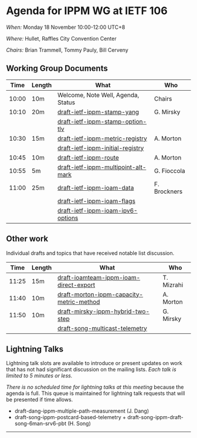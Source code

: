 # Agenda for IPPM WG at IETF 106

*When:*   Monday 18 November 10:00-12:00 UTC+8

*Where:*  Hullet, Raffles City Convention Center

*Chairs:* Brian Trammell, Tommy Pauly, Bill Cerveny

## Working Group Documents

| Time    | Length | What                                      | Who          |
|---------|--------|-------------------------------------------|--------------|
| 10:00   | 10m    | Welcome, Note Well, Agenda, Status        | Chairs       |
| 10:10   | 20m    | [draft-ietf-ippm-stamp-yang][7]           | G. Mirsky    |
|         |        | [draft-ietf-ippm-stamp-option-tlv][8]     |              |
| 10:30   | 15m    | [draft-ietf-ippm-metric-registry][1]      | A. Morton    |
|         |        | [draft-ietf-ippm-initial-registry][2]     |              |
| 10:45   | 10m    | [draft-ietf-ippm-route][3]                | A. Morton    |
| 10:55   | 5m     | [draft-ietf-ippm-multipoint-alt-mark][13] | G. Fioccola  |
| 11:00   | 25m    | [draft-ietf-ippm-ioam-data][4]            | F. Brockners |
|         |        | [draft-ietf-ippm-ioam-flags][5]           |              |
|         |        | [draft-ietf-ippm-ioam-ipv6-options][6]    |              |

## Other work

Individual drafts and topics that have received notable list discussion.

| Time    | Length | What                                           | Who           |
|---------|--------|------------------------------------------------|---------------|
| 11:25   | 15m    | [draft-ioamteam-ippm-ioam-direct-export][9]    | T. Mizrahi    |
| 11:40   | 10m    | [draft-morton-ippm-capacity-metric-method][10] | A. Morton     |
| 11:50   | 10m    | [draft-mirsky-ippm-hybrid-two-step][11]        | G. Mirsky     |
|         |        | [draft-song-multicast-telemetry][12]           |               |

## Lightning Talks

Lightning talk slots are available to introduce or present updates on work that
has not had significant discussion on the mailing lists. *Each talk is limited
to 5 minutes or less.* 

*There is no scheduled time for lightning talks at this meeting* because the
agenda is full. This queue is maintained for lightning talk requests that will
be presented if time allows.

- draft-dang-ippm-multiple-path-measurement (J. Dang)
- draft-song-ippm-postcard-based-telemetry + 
  draft-song-ippm-draft-song-6man-srv6-pbt (H. Song)

- - -

[1]: https://tools.ietf.org/html/draft-ietf-ippm-metric-registry
[2]: https://tools.ietf.org/html/draft-ietf-ippm-initial-registry
[3]: https://tools.ietf.org/html/draft-ietf-ippm-route
[4]: https://tools.ietf.org/html/draft-ietf-ippm-ioam-data
[5]: https://tools.ietf.org/html/draft-ietf-ippm-ioam-flags
[6]: https://tools.ietf.org/html/draft-ietf-ippm-ioam-ipv6-options
[7]: https://tools.ietf.org/html/draft-ietf-ippm-stamp-yang
[8]: https://tools.ietf.org/html/draft-ietf-ippm-stamp-option-tlv
[9]: https://tools.ietf.org/html/draft-ioamteam-ippm-ioam-direct-export
[10]: https://tools.ietf.org/html/draft-morton-ippm-capacity-metric-method
[11]: https://tools.ietf.org/html/draft-mirsky-ippm-hybrid-two-step
[12]: https://tools.ietf.org/html/draft-song-multicast-telemetry
[13]: https://tools.ietf.org/html/draft-ietf-ippm-multipoint-alt-mark